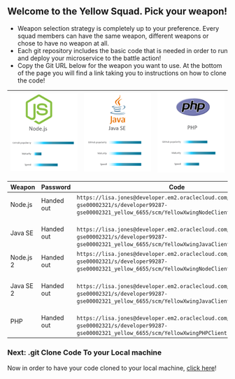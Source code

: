 ## Welcome to the Yellow Squad. Pick your weapon! ##

+ Weapon selection strategy is completely up to your preference. Every squad members can have the same weapon, different weapons or chose to have no weapon at all.
+ Each git repository includes the basic code that is needed in order to run and deploy your microservice to the battle action!
+ Copy the Git URL below for the weapon you want to use. At the bottom of the page you will find a link taking you to instructions on how to clone the code!

| ![Red Squad](nodejs.png)  | ![Blue Squad](javase.png) | ![Black Squad](php.png) |
|:---:|:---:|:---:|

| Weapon        | Password     | Code  |
| ------------- |-------------| -----|
| Node.js      | Handed out | ``` https://lisa.jones@developer.em2.oraclecloud.com/developer99287-gse00002321/s/developer99287-gse00002321_yellow_6655/scm/YellowXwingNodeClient.git ``` |
| Java SE      | Handed out      |   ```  https://lisa.jones@developer.em2.oraclecloud.com/developer99287-gse00002321/s/developer99287-gse00002321_yellow_6655/scm/YellowXwingJavaClient.git ``` |
| Node.js 2    | Handed out | ```https://lisa.jones@developer.em2.oraclecloud.com/developer99287-gse00002321/s/developer99287-gse00002321_yellow_6655/scm/YellowXwingNodeClient2.git ``` |
| Java SE 2    | Handed out      |   ```  https://lisa.jones@developer.em2.oraclecloud.com/developer99287-gse00002321/s/developer99287-gse00002321_yellow_6655/scm/YellowXwingJavaClient2.git ``` |
| PHP | Handed out      |  ```  https://lisa.jones@developer.em2.oraclecloud.com/developer99287-gse00002321/s/developer99287-gse00002321_yellow_6655/scm/YellowXwingPHPClient.git ``` |

### Next: .git Clone Code To your Local machine ###

Now in order to have your code cloned to your local machine, [click here](../clonecode.md)!
